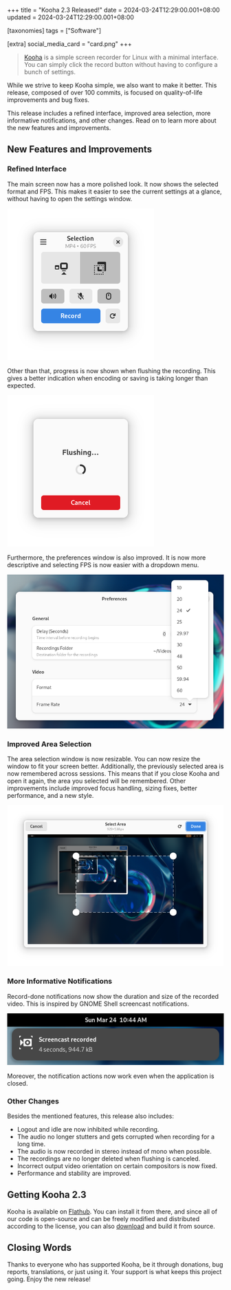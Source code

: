 +++
title = "Kooha 2.3 Released!"
date = 2024-03-24T12:29:00.001+08:00
updated = 2024-03-24T12:29:00.001+08:00

[taxonomies]
tags = ["Software"]

[extra]
social_media_card = "card.png"
+++

> [Kooha](https://github.com/SeaDve/Kooha) is a simple screen recorder for Linux with a minimal interface. You can simply click the record button without having to configure a bunch of settings.

While we strive to keep Kooha simple, we also want to make it better. This release, composed of over 100 commits, is focused on quality-of-life improvements and bug fixes.<!-- more -->

This release includes a refined interface, improved area selection, more informative notifications, and other changes. Read on to learn more about the new features and improvements.

## New Features and Improvements

### Refined Interface

The main screen now has a more polished look. It now shows the selected format and FPS. This makes it easier to see the current settings at a glance, without having to open the settings window.

![Main Screen Screenshot](main-screen.png)

Other than that, progress is now shown when flushing the recording. This gives a better indication when encoding or saving is taking longer than expected.

![Flushing Page Screenshot](flushing.png)

Furthermore, the preferences window is also improved. It is now more descriptive and selecting FPS is now easier with a dropdown menu.

![Preferences Window Screenshot](preferences-window.png)

### Improved Area Selection

The area selection window is now resizable. You can now resize the window to fit your screen better. Additionally, the previously selected area is now remembered across sessions. This means that if you close Kooha and open it again, the area you selected will be remembered. Other improvements include improved focus handling, sizing fixes, better performance, and a new style.

![Area Selection Window Screenshot](area-selection-window.png)

### More Informative Notifications

Record-done notifications now show the duration and size of the recorded video. This is inspired by GNOME Shell screencast notifications.

![Notification Screenshot](notification.png)

Moreover, the notification actions now work even when the application is closed.

### Other Changes

Besides the mentioned features, this release also includes:

* Logout and idle are now inhibited while recording.
* The audio no longer stutters and gets corrupted when recording for a long time.
* The audio is now recorded in stereo instead of mono when possible.
* The recordings are no longer deleted when flushing is canceled.
* Incorrect output video orientation on certain compositors is now fixed.
* Performance and stability are improved.

## Getting Kooha 2.3

Kooha is available on [Flathub](https://flathub.org/apps/io.github.seadve.Kooha). You can install it from there, and since all of our code is open-source and can be freely modified and distributed according to the license, you can also [download](https://github.com/SeaDve/Kooha/releases/tag/v2.3.0) and build it from source.

## Closing Words

Thanks to everyone who has supported Kooha, be it through donations, bug reports, translations, or just using it. Your support is what keeps this project going. Enjoy the new release!

